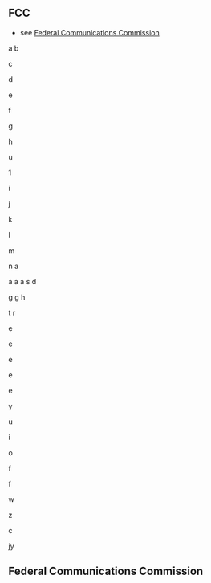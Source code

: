 ## FCC
* see [Federal Communications Commission](#federal-communications-emmission)

a
b

c

d

e

f

g

h

u

1

i

j

k

l

m

n
a

a
a
a
s
d

g
g
h

t
r

e

e

e

e

e

y

u

i

o

f

f

w

z

c

jy

## Federal Communications Commission
